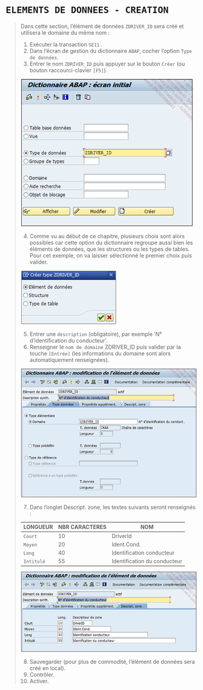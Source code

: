 # **`ELEMENTS DE DONNEES - CREATION`**

> Dans cette section, l’élément de données `ZDRIVER_ID` sera créé et utilisera le domaine du même nom :
>
> 1. Exécuter la transaction `SE11` .
> 2. Dans l’écran de gestion du dictionnaire `ABAP`, cocher l’option `Type de données`.
> 3. Entrer le nom `ZDRIVER_ID` puis appuyer sur le bouton `Créer` (ou bouton raccourci-clavier `[F5]`).
>
> ![](../00_Ressources/05_12_01.png)
>
> 4. Comme vu au début de ce chapitre, plusieurs choix sont alors possibles car cette option du dictionnaire regroupe aussi bien les éléments de données, que les structures ou les types de tables. Pour cet exemple, on va laisser sélectionné le premier choix puis valider.
>
> ![](../00_Ressources/05_12_02.png)
>
> 5. Entrer une `description` (obligatoire), par exemple ’N° d’identification du conducteur’.
> 6. Renseigner le `nom de domaine` ZDRIVER_ID puis valider par la touche `[Entrée]` (les informations du domaine sont alors automatiquement renseignées).
>
> ![](../00_Ressources/05_12_03.png)
>
> 7. Dans l’onglet Descript. zone, les textes suivants seront renseignés :
>
> | LONGUEUR   | NBR CARACTERES | NOM                          |
> | ---------- | -------------- | ---------------------------- |
> | `Court`    | 10             | DriverId                     |
> | `Moyen`    | 20             | Ident.Cond.                  |
> | `Long`     | 40             | Identification conducteur    |
> | `Intitulé` | 55             | Identification du conducteur |
>
> ![](../00_Ressources/05_12_04.png)
>
> 8. Sauvegarder (pour plus de commodité, l’élément de données sera créé en local).
> 9. Contrôler.
> 10. Activer.
